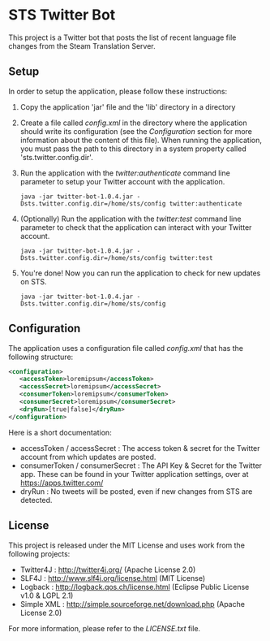 # STS Twitter Bot

This project is a Twitter bot that posts the list of recent language file
changes from the Steam Translation Server.

## Setup

In order to setup the application, please follow these instructions:

1. Copy the application 'jar' file and the 'lib' directory in a directory
2. Create a file called *config.xml* in the directory where the application should write its configuration (see the *Configuration*
 section for more information about the content of this file).
   When running the application, you must pass the path to this directory in a system property called 'sts.twitter.config.dir'.
3. Run the application with the *twitter:authenticate* command line parameter to setup
your Twitter account with the application.
    ```shell
    java -jar twitter-bot-1.0.4.jar -Dsts.twitter.config.dir=/home/sts/config twitter:authenticate
    ```

4. (Optionally) Run the application with the *twitter:test* command line parameter to
  check that the application can interact with your Twitter account.
    ```shell
    java -jar twitter-bot-1.0.4.jar -Dsts.twitter.config.dir=/home/sts/config twitter:test
    ```

5. You're done! Now you can run the application to check for new updates on STS.
    ```shell
    java -jar twitter-bot-1.0.4.jar -Dsts.twitter.config.dir=/home/sts/config
    ```


## Configuration

The application uses a configuration file called *config.xml* that has the following structure:

```xml
<configuration>
   <accessToken>loremipsum</accessToken>
   <accessSecret>loremipsum</accessSecret>
   <consumerToken>loremipsum</consumerToken>
   <consumerSecret>loremipsum</consumerSecret>
   <dryRun>[true|false]</dryRun>
</configuration>

```

Here is a short documentation:

- accessToken / accessSecret : The access token & secret for the Twitter account from which
updates are posted.
- consumerToken / consumerSecret : The API Key & Secret for the Twitter app. These can be found
in your Twitter application settings, over at https://apps.twitter.com/
- dryRun : No tweets will be posted, even if new changes from STS are detected.

## License

This project is released under the MIT License and uses work from the following projects:

- Twitter4J : http://twitter4j.org/ (Apache License 2.0)
- SLF4J : http://www.slf4j.org/license.html (MIT License)
- Logback : http://logback.qos.ch/license.html (Eclipse Public License v1.0 & LGPL 2.1)
- Simple XML : http://simple.sourceforge.net/download.php (Apache License 2.0)


For more information, please refer to the *LICENSE.txt* file.